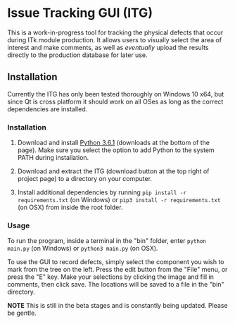 # Issue Tracking GUI (ITG)

This is a work-in-progress tool for tracking the physical defects that occur during ITk module production. It allows users to visually select the area of interest and make comments, as well as *eventually* upload the results directly to the production database for later use.

## Installation

Currently the ITG has only been tested thoroughly on Windows 10 x64, but since Qt is cross platform it should work on all OSes as long as the correct dependencies are installed.

### Installation

1. Download and install [Python 3.6.1](https://www.python.org/downloads/release/python-365/) (downloads at the bottom of the page). Make sure you select the option to add Python to the system PATH during installation.

2. Download and extract the ITG (download button at the top right of project page) to a directory on your computer.

3. Install additional dependencies by running `pip install -r requirements.txt` (on Windows) or  `pip3 install -r requirements.txt` (on OSX) from inside the root folder.

### Usage

To run the program, inside a terminal in the "bin" folder, enter `python main.py` (on Windows) or `python3 main.py` (on OSX).

To use the GUI to record defects, simply select the component you wish to mark from the tree on the left. Press the edit button from the "File" menu, or press the "E" key. Make your selections by clicking the image and fill in comments, then click save. The locations will be saved to a file in the "bin" directory.


**NOTE**
This is still in the beta stages and is constantly being updated. Please be gentle.
